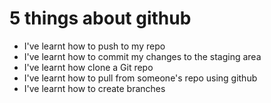 # 5 things about github
- I've learnt how to push to my repo
- I've learnt how to commit my changes to the staging area
- I've learnt how clone a Git repo
- I've learnt how to pull from someone's repo using github
- I've learnt how to create branches
